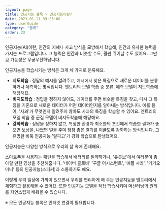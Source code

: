 ```yaml
---
layout: page
title: 인공지능 블록 > 인공지능이란?
date: 2021-01-11 09:25:00
type: userGuide
category: "블록"
order: 23
---
```


인공지능(AI)이란, 인간의 지혜나 사고 방식을 모방해서 학습해, 인간과 유사한 능력을 가지는 프로그램입니다. 그 능력은 인간과 비슷할 수도, 훨씬 뛰어날 수도 있어요. 그만큼 가능성은 무궁무진하답니다.

인공지능을 학습시키는 방식은 크게 세 가지로 분류해요.
+ **지도학습** : 정답의 예시를 알려주고, 예시에서 찾은 특징으로 새로운 데이터를 분류하거나 예측하는 방식입니다. 엔트리의 모델 학습 중 분류, 예측 모델이 지도학습에 해당해요.
+ **비지도학습** : 정답을 정하지 않아도, 데이터를 주면 비슷한 특징을 찾고, 다시 그 특징을 기준으로 새로운 데이터가 어떤 데이터인지를 알아내는 방식입니다. 예를 들어, '사과'가 무엇인지 알려주지 않아도 사과의 특징을 학습할 수 있어요. 엔트리의 모델 학습 중 군집 모델이 비지도학습에 해당해요.
+ **강화학습** : 정답을 정하지 않고, 특정한 환경과 최소한의 조건에서 학습한 결과가 좋으면 보상을, 나쁘면 벌을 주며 점점 좋은 결과를 이끌도록 강화하는 방식입니다. 그 유명한 바둑 인공지능 '알파고'가 강화 학습으로 탄생했어요.

인공지능은 다양한 방식으로 우리의 삶 속에 존재해요.

스마트폰을 사용하는 패턴을 학습해서 배터리를 절약하거나, '유튜브'에서 여러분이 좋아할 만한 영상을 추천해줍니다. '네이버 클로바' '구글 어시스턴트', '애플 시리', '카카오 미니' 등의 인공지능(스피커)과 소통하기도 해요.

이렇게 우리 일상에 가까이 있으면서 우리를 편리하게 해 주는 인공지능을 엔트리에서 체험하고 활용해볼 수 있어요. 또한 인공지능 모델을 직접 학습시키며 머신러닝의 원리를 자연스럽게 배워볼 수 있습니다.

※ 모든 인공지능 블록은 인터넷 연결이 필요합니다.